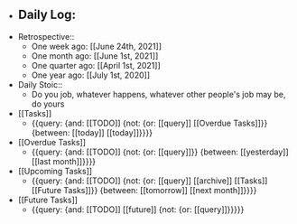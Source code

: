 - Daily Log:
    - 
- Retrospective::
    - One week ago: [[June 24th, 2021]]
    - One month ago: [[June 1st, 2021]]
    - One quarter ago: [[April 1st, 2021]]
    - One year ago: [[July 1st, 2020]]
- Daily Stoic::
    - Do you job, whatever happens, whatever other people's job may be, do yours
- [[Tasks]]
    - {{query: {and: [[TODO]] {not: {or: [[query]] [[Overdue Tasks]]}} {between: [[today]] [[today]]}}}}
- [[Overdue Tasks]]
    - {{query: {and: [[TODO]] {not: {or: [[query]]}} {between: [[yesterday]] [[last month]]}}}}
- [[Upcoming Tasks]]
    - {{query: {and: [[TODO]] {not: {or: [[query]] [[archive]] [[Tasks]] [[Future Tasks]]}} {between: [[tomorrow]] [[next month]]}}}}
- [[Future Tasks]]
    - {{query: {and: [[TODO]] [[future]] {not: {or: [[query]]}}}}}
